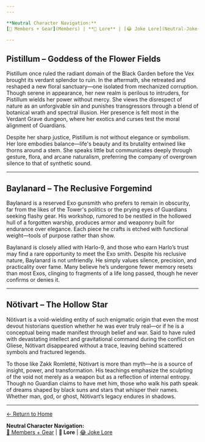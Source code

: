 ```yaml
---
---

**Neutral Character Navigation:**  
[🧍 Members + Gear](Members) | **📖 Lore** | [😂 Joke Lore](Neutral-Joke-Lore)

---
```


## Pistillum – Goddess of the Flower Fields

Pistillum once ruled the radiant domain of the Black Garden before the Vex brought its verdant splendor to ruin. In the aftermath, she retreated and reshaped a new floral sanctuary—one isolated from mechanized corruption. Though serene in appearance, her new realm is perilous to intruders, for Pistillum wields her power without mercy. She views the disrespect of nature as an unforgivable sin and punishes transgressors through a blend of botanical wrath and spectral illusion. Her presence is felt most in the Verdant Grave dungeon, where her exotics and curses test the moral alignment of Guardians.

Despite her sharp justice, Pistillum is not without elegance or symbolism. Her lore embodies balance—life's beauty and its brutality entwined like thorns around a stem. She speaks little but communicates deeply through gesture, flora, and arcane naturalism, preferring the company of overgrown silence to that of synthetic sound.

---

## Baylanard – The Reclusive Forgemind

Baylanard is a reserved Exo gunsmith who prefers to remain in obscurity, far from the likes of the Tower's politics or the prying eyes of Guardians seeking flashy gear. His workshop, rumored to be nestled in the hollowed hull of a forgotten warship, produces armor and weaponry built for endurance over elegance. Each piece he crafts is etched with functional weight—tools of purpose rather than show.

Baylanard is closely allied with Harlo-9, and those who earn Harlo’s trust may find a rare opportunity to meet the Exo smith. Despite his reclusive nature, Baylanard is not unfriendly. He simply values silence, precision, and practicality over fame. Many believe he’s undergone fewer memory resets than most Exos, clinging to fragments of a life long passed, though he never confirms or denies it.

---

## Nötivart – The Hollow Star

Nötivart is a void-wielding entity of such enigmatic origin that even the most devout historians question whether he was ever truly real—or if he is a conceptual being made manifest through belief and war. Said to have ruled with devastating intellect and gravitational command during the conflict on Gliese, Nötivart disappeared without a trace, leaving behind scattered symbols and fractured legends.

To those like Zakk Romletté, Nötivart is more than myth—he is a source of insight, power, and transformation. His teachings emphasize the sculpting of the void not merely as a weapon but as a reflection of internal entropy. Though no Guardian claims to have met him, those who walk his path speak of dreams shaped by black suns and stars that whisper their names. Whether man, god, or ghost, Nötivart’s legacy endures in shadows.



---
[← Return to Home](./index.md)

**Neutral Character Navigation:**  
[🧍 Members + Gear](Members) | **📖 Lore** | [😂 Joke Lore](Neutral-Joke-Lore)
